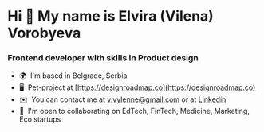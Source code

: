 Hi 👋 My name is Elvira (Vilena) Vorobyeva
=========================================

### Frontend developer with skills in Product design

* 🌍  I'm based in Belgrade, Serbia
* 🖥️  Pet-project at [https://designroadmap.co](https://designroadmap.co)
* ✉️  You can contact me at [v.vylenne@gmail.com](mailto:v.vylenne@gmail.com) or at [Linkedin](https://www.linkedin.com/in/elviravorobeva)
* 🤝  I'm open to collaborating on EdTech, FinTech, Medicine, Marketing, Eco startups
